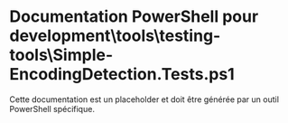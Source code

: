 # Documentation PowerShell pour development\tools\testing-tools\Simple-EncodingDetection.Tests.ps1

Cette documentation est un placeholder et doit être générée par un outil PowerShell spécifique.
